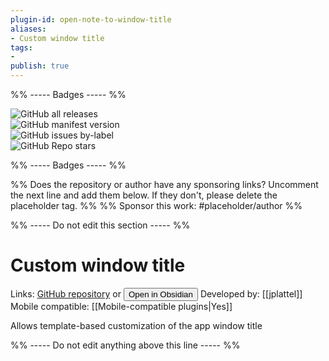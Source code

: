 ```yaml
---
plugin-id: open-note-to-window-title
aliases:
- Custom window title
tags: 
- 
publish: true
---
```


%% ----- Badges ----- %%

![GitHub all releases](https://img.shields.io/github/downloads/jplattel/open-note-to-window-title/total?color=573E7A&logo=github&style=for-the-badge)   
![GitHub manifest version](https://img.shields.io/github/manifest-json/v/jplattel/open-note-to-window-title?color=573E7A&logo=github&style=for-the-badge)   
![GitHub issues by-label](https://img.shields.io/github/issues/jplattel/open-note-to-window-title/help%20wanted?color=573E7A&logo=github&style=for-the-badge)   
![GitHub Repo stars](https://img.shields.io/github/stars/jplattel/open-note-to-window-title?color=573E7A&logo=github&style=for-the-badge)

%% ----- Badges ----- %%

%% Does the repository or author have any sponsoring links? Uncomment the next line and add them below. If they don't, please delete the placeholder tag. %%
%% Sponsor this work: #placeholder/author %%

%% ----- Do not edit this section ----- %%

# Custom window title

Links: [GitHub repository](https://github.com/jplattel/open-note-to-window-title) or [<button id=HH>Open in Obsidian</button>](obsidian://goto-plugin?id=open-note-to-window-title)
Developed by: [[jplattel]]
Mobile compatible: [[Mobile-compatible plugins|Yes]]

Allows template-based customization of the app window title

%% ----- Do not edit anything above this line ----- %% 
